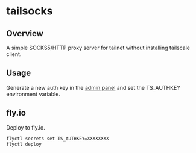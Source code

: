 # tailsocks

## Overview

A simple SOCKS5/HTTP proxy server for tailnet without installing tailscale client.

## Usage

Generate a new auth key in the [admin panel](https://login.tailscale.com/admin/settings/keys)
and set the TS_AUTHKEY environment variable.

## fly.io

Deploy to fly.io.

```sh
flyctl secrets set TS_AUTHKEY=XXXXXXXX
flyctl deploy
```